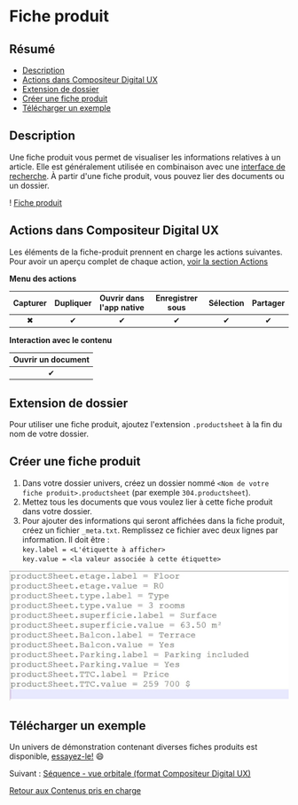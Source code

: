 # Fiche produit

## Résumé
* [Description](#description)
* [Actions dans Compositeur Digital UX](#actions-dans-compositeur-digital-ux)
* [Extension de dossier](#extension-de-dossier)
* [Créer une fiche produit](#créer-une-fiche-produit)
* [Télécharger un exemple](#télécharger-un-exemple)

## Description

Une fiche produit vous permet de visualiser les informations relatives à un article. Elle est généralement utilisée en combinaison avec une [interface de recherche](search.md). À partir d'une fiche produit, vous pouvez lier des documents ou un dossier. 

! [Fiche produit](../../../en/img/contenu_fiche_produit.JPG)

## Actions dans Compositeur Digital UX

Les éléments de la fiche-produit prennent en charge les actions suivantes. Pour avoir un aperçu complet de chaque action, [voir la section Actions](actions.md)

**Menu des actions**

| Capturer | Dupliquer | Ouvrir dans l'app native | Enregistrer sous | Sélection | Partager |
|:--------:|:---------:|:------------------------:|:----------------:|:---------:|:--------:|
| &#x2716; | &#x2714;  | &#x2714;                 | &#x2714;         | &#x2714;  | &#x2714; |

**Interaction avec le contenu**

| Ouvrir un document |
|:------------------:|
| &#x2714;           | 

## Extension de dossier

Pour utiliser une fiche produit, ajoutez l'extension `.productsheet` à la fin du nom de votre dossier.

## Créer une fiche produit

1. Dans votre dossier univers, créez un dossier nommé `<Nom de votre fiche produit>.productsheet` (par exemple `304.productsheet`).
1. Mettez tous les documents que vous voulez lier à cette fiche produit dans votre dossier. 
1. Pour ajouter des informations qui seront affichées dans la fiche produit, créez un fichier `_meta.txt`. Remplissez ce fichier avec deux lignes par information. Il doit être :<br/>
`key.label = <L'étiquette à afficher>` <br/>
`key.value = <la valeur associée à cette étiquette>`

![Fiche produit meta](../../../en/img/content_product_sheet_meta.JPG)

## Télécharger un exemple

Un univers de démonstration contenant diverses fiches produits est disponible, [essayez-le!](../../../en/organise_content/Demo-Universe.zip) &#x1f604;

Suivant : [Séquence - vue orbitale (format Compositeur Digital UX)](sequences.md)

[Retour aux Contenus pris en charge](index.md)
